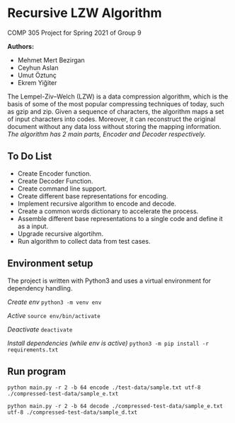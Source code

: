 # Recursive LZW Algorithm

COMP 305 Project for Spring 2021 of Group 9

**Authors:**

 - Mehmet Mert Bezirgan
 - Ceyhun Aslan
 - Umut Öztunç
 - Ekrem Yiğiter

The Lempel-Ziv–Welch (LZW) is a data compression algorithm, which is the basis of some of the most popular compressing techniques of today, such as gzip and zip. Given a sequence of characters, the algorithm maps a set of input characters into codes. Moreover, it can reconstruct the original document without any data loss without storing the mapping information. *The algorithm has 2 main parts, Encoder and Decoder respectively.*

## To Do List

- Create Encoder function.
- Create Decoder Function.
- Create command line support.
- Create different base representations for encoding.
- Implement recursive algorithm to encode and decode.
- Create a common words dictionary to accelerate the process.
- Assemble different base representations to a single code and define it as a input.
- Upgrade recursive algortihm.
- Run algorithm to collect data from test cases.

## Environment setup

The project is written with Python3 and uses a virtual environment for dependency handling.

*Create env* `python3 -m venv env`

*Active* `source env/bin/activate`

*Deactivate* `deactivate`

*Install dependencies (while env is active)* `python3 -m pip install -r requirements.txt`

## Run program

`python main.py -r 2 -b 64 encode ./test-data/sample.txt utf-8 ./compressed-test-data/sample_e.txt`

`python main.py -r 2 -b 64 decode ./compressed-test-data/sample_e.txt utf-8 ./compressed-test-data/sample_d.txt`
